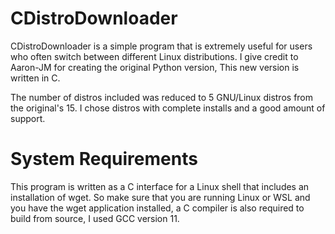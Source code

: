 # CDistroDownloader
CDistroDownloader is a simple program that is extremely useful for users who often switch between different Linux distributions.
I give credit to Aaron-JM for creating the original Python version, This new version is written in C.

The number of distros included was reduced to 5 GNU/Linux distros from the original's 15. I chose distros with complete installs and a good amount of support.

# System Requirements
This program is written as a C interface for a Linux shell that includes an installation of wget. So make sure that you are running Linux or WSL
and you have the wget application installed, a C compiler is also required to build from source, I used GCC version 11.
